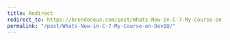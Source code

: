 ```yaml
---
title: Redirect
redirect_to: https://brendoneus.com/post/Whats-New-in-C-7-My-Course-on-DevIQ/
permalink: "/post/Whats-New-in-C-7-My-Course-on-DevIQ/"
---
```

